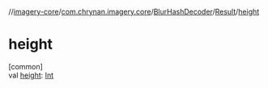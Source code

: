 //[imagery-core](../../../../index.md)/[com.chrynan.imagery.core](../../index.md)/[BlurHashDecoder](../index.md)/[Result](index.md)/[height](height.md)

# height

[common]\
val [height](height.md): [Int](https://kotlinlang.org/api/latest/jvm/stdlib/kotlin/-int/index.html)
